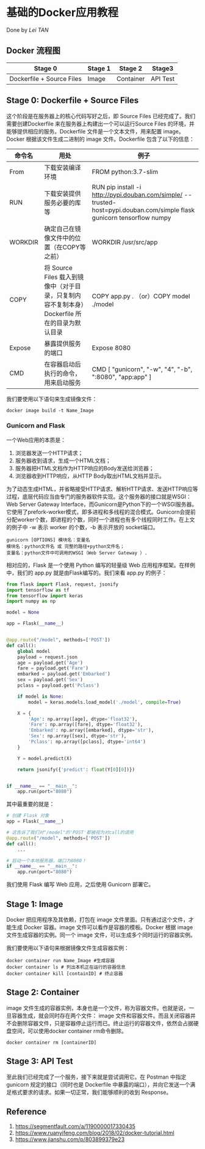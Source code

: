 # 基础的Docker应用教程
Done by *Lei TAN*

## Docker 流程图

|  Stage 0 | Stage 1  | Stage 2 | Stage3 | 
|  ----  | ----  | ----  | ----  |
|  Dockerfile + Source Files  | Image  | Container | API Test |


## Stage 0: Dockerfile + Source Files
这个阶段是在服务器上的核心代码写好之后，即 Source Files 已经完成了。我们需要创建Dockerfile 来在服务器上构建出一个可以运行Source Files 的环境，并能够提供相应的服务。Dockerfile 文件是一个文本文件，用来配置 image。Docker 根据该文件生成二进制的 image 文件。Dockerfile 包含了以下的信息：

|  命令名  | 用处  | 例子|
|  ----  | ----  | ---- |
| From | 下载安装编译环境  | FROM python:3.7-slim |
|  RUN  | 下载安装提供服务必要的库等  | RUN pip install -i http://pypi.douban.com/simple/ --trusted-host=pypi.douban.com/simple flask gunicorn tensorflow numpy |
|  WORKDIR  | 确定自己在镜像文件中的位置（在COPY等之前） | WORKDIR /usr/src/app |
|  COPY  | 将 Source Files 载入到镜像中（对于目录，只复制内容不复制本身）Dockerfile 所在的目录为默认目录  | COPY app.py . （or）COPY model ./model |
|  Expose  | 暴露提供服务的端口  | Expose 8080 |
|  CMD  | 在容器启动后执行的命令，用来启动服务 | CMD [ "gunicorn", "-w", "4", "-b", ":8080", "app:app" ] |

我们要使用以下语句来生成镜像文件：

``` docker
docker image build -t Name_Image
```

### Gunicorn and Flask

一个Web应用的本质是：
1. 浏览器发送一个HTTP请求；
2. 服务器收到请求，生成一个HTML文档；
3. 服务器把HTML文档作为HTTP响应的Body发送给浏览器；
4. 浏览器收到HTTP响应，从HTTP Body取出HTML文档并显示。

为了动态生成HTML，并省略接受HTTP请求、解析HTTP请求、发送HTTP响应等过程，底层代码应当由专门的服务器软件实现。这个服务器的接口就是WSGI：Web Server Gateway Interface，而Gunicorn是Python下的一个WSGI服务器。它使用了prefork-worker模式，即多进程和多线程的混合模式。Gunicorn会提前分配worker个数，即进程的个数，同时一个进程也有多个线程同时工作。在上文的例子中 -w 表示 worker 的个数，-b 表示开放的 socket端口。

```
gunicorn [OPTIONS] 模块名：变量名
模块名：python文件名 或 完整的路径+python文件名；
变量名：python文件中可调用的WSGI（Web Server Gateway ）.
```

相对应的，Flask 是一个使用 Python 编写的轻量级 Web 应用程序框架。在样例中，我们的 app.py 就是由Flask编写的。我们来看 app.py 的例子：

``` python
from flask import Flask, request, jsonify
import tensorflow as tf
from tensorflow import keras
import numpy as np

model = None

app = Flask(__name__)


@app.route("/model", methods=['POST'])
def call():
    global model
    payload = request.json
    age = payload.get('Age')
    fare = payload.get('Fare')
    embarked = payload.get('Embarked')
    sex = payload.get('Sex')
    pclass = payload.get('Pclass')

    if model is None:
        model = keras.models.load_model('./model', compile=True)

    X = {
        'Age': np.array([age], dtype='float32'),
        'Fare': np.array([fare], dtype='float32'),
        'Embarked': np.array([embarked], dtype='str'),
        'Sex': np.array([sex], dtype='str'),
        'Pclass': np.array([pclass], dtype='int64')
    }

    Y = model.predict(X)

    return jsonify({'predict': float(Y[0][0])})


if __name__ == "__main__":
    app.run(port="8080")
```


其中最重要的就是：

``` python
# 创建 Flask 对象
app = Flask(__name__)

# 这告诉了我们对"/model"的'POST'都被视为对call的调用
@app.route("/model", methods=['POST'])
def call():
    ...

# 启动一个本地服务器，端口为8080！
if __name__ == "__main__":
    app.run(port="8080")
```
我们使用 Flask 编写 Web 应用，之后使用 Gunicorn 部署它。

## Stage 1: Image

Docker 把应用程序及其依赖，打包在 image 文件里面。只有通过这个文件，才能生成 Docker 容器。image 文件可以看作是容器的模板。Docker 根据 image 文件生成容器的实例。同一个 image 文件，可以生成多个同时运行的容器实例。

我们要使用以下语句来根据镜像文件生成容器实例：
``` docker
docker container run Name_Image #生成容器
docker container ls # 列出本机正在运行的容器信息
docker container kill [containID] # 终止容器
```

## Stage 2: Container

image 文件生成的容器实例，本身也是一个文件，称为容器文件。也就是说，一旦容器生成，就会同时存在两个文件： image 文件和容器文件。而且关闭容器并不会删除容器文件，只是容器停止运行而已。终止运行的容器文件，依然会占据硬盘空间，可以使用docker container rm命令删除。

``` docker
docker container rm [containerID]
```

## Stage 3: API Test
至此我们已经完成了一个服务，接下来就是尝试调用它。在 Postman 中指定 gunicorn 规定的接口（同时也是 Dockerfile 中暴露的端口），并向它发送一个满足格式要求的请求。如果一切正常，我们能够顺利的收到 Response。

## Reference

1. https://segmentfault.com/a/1190000017330435
2. https://www.ruanyifeng.com/blog/2018/02/docker-tutorial.html
3. https://www.jianshu.com/p/803899379e23

